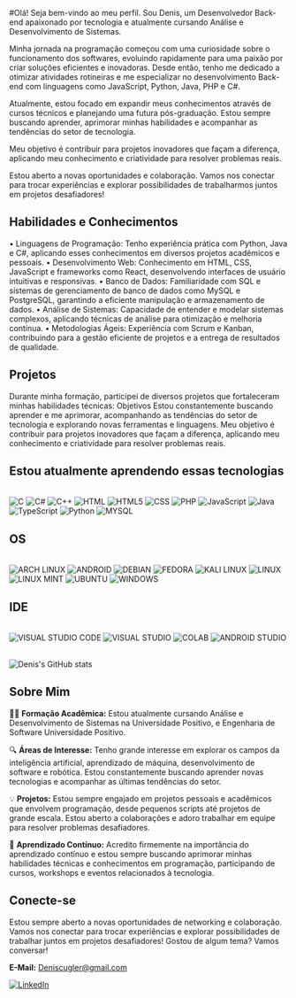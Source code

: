 #Olá! Seja bem-vindo ao meu perfil. 
Sou Denis, um Desenvolvedor Back-end apaixonado por tecnologia e atualmente cursando Análise e Desenvolvimento de Sistemas.

Minha jornada na programação começou com uma curiosidade sobre o funcionamento dos softwares, evoluindo rapidamente para uma paixão por criar soluções eficientes e inovadoras. Desde então, tenho me dedicado a otimizar atividades rotineiras e me especializar no desenvolvimento Back-end com linguagens como JavaScript, Python, Java, PHP e C#.

Atualmente, estou focado em expandir meus conhecimentos através de cursos técnicos e planejando uma futura pós-graduação. Estou sempre buscando aprender, aprimorar minhas habilidades e acompanhar as tendências do setor de tecnologia.

Meu objetivo é contribuir para projetos inovadores que façam a diferença, aplicando meu conhecimento e criatividade para resolver problemas reais.

Estou aberto a novas oportunidades  e colaboração. 
Vamos nos conectar para trocar experiências e explorar possibilidades de trabalharmos juntos em projetos desafiadores!

## Habilidades e Conhecimentos
•	Linguagens de Programação: Tenho experiência prática com Python, Java e C#, aplicando esses conhecimentos em diversos projetos acadêmicos e pessoais.
•	Desenvolvimento Web: Conhecimento em HTML, CSS, JavaScript e frameworks como React, desenvolvendo interfaces de usuário intuitivas e responsivas.
•	Banco de Dados: Familiaridade com SQL e sistemas de gerenciamento de banco de dados como MySQL e PostgreSQL, garantindo a eficiente manipulação e armazenamento de dados.
•	Análise de Sistemas: Capacidade de entender e modelar sistemas complexos, aplicando técnicas de análise para otimização e melhoria contínua.
•	Metodologias Ágeis: Experiência com Scrum e Kanban, contribuindo para a gestão eficiente de projetos e a entrega de resultados de qualidade.

## Projetos 
Durante minha formação, participei de diversos projetos que fortaleceram minhas habilidades técnicas:
Objetivos 
Estou constantemente buscando aprender e me aprimorar, acompanhando as tendências do setor de tecnologia e explorando novas ferramentas e linguagens. Meu objetivo é contribuir para projetos inovadores que façam a diferença, aplicando meu conhecimento e criatividade para resolver problemas reais.










## Estou atualmente aprendendo essas tecnologias  

<div style="display: inline_block"><br/>
<img aling="center" alt="C" src="https://img.shields.io/badge/C-00599C?style=for-the-badge&logo=c&logoColor=white" />
<img aling="center" alt="C#" src="https://img.shields.io/badge/C%23-239120?style=for-the-badge&logo=c-sharp&logoColor=white" />
<img aling="center" alt="C++" src="https://img.shields.io/badge/C%2B%2B-00599C?style=for-the-badge&logo=c%2B%2B&logoColor=white" />
<img aling="center" alt="HTML" src="https://img.shields.io/badge/HTML-239120?style=for-the-badge&logo=html5&logoColor=white" />
<img aling="center" alt="HTML5" src="https://img.shields.io/badge/HTML5-E34F26?style=for-the-badge&logo=html5&logoColor=white" />
<img aling="center" alt="CSS" src="https://img.shields.io/badge/CSS-239120?&style=for-the-badge&logo=css3&logoColor=white" />
<img aling="center" alt="PHP" src="https://img.shields.io/badge/PHP-777BB4?style=for-the-badge&logo=php&logoColor=white" />
<img aling="center" alt="JavaScript" src="https://img.shields.io/badge/JavaScript-F7DF1E?style=for-the-badge&logo=javascript&logoColor=black" />
<img aling="center" alt="Java" src="https://img.shields.io/badge/Java-ED8B00?style=for-the-badge&logo=openjdk&logoColor=white" />
<img aling="center" alt="TypeScript" src="https://img.shields.io/badge/TypeScript-007ACC?style=for-the-badge&logo=typescript&logoColor=white" />
<img aling="center" alt="Python" src="https://img.shields.io/badge/Python-14354C?style=for-the-badge&logo=python&logoColor=white" />
<img aling="center" alt="MYSQL" src="https://img.shields.io/badge/MySQL-00000F?style=for-the-badge&logo=mysql&logoColor=white" />

</div>

## OS

<div style="display: inline_block"><br/>
<img aling="center" alt="ARCH LINUX" src="https://img.shields.io/badge/Arch_Linux-1793D1?style=for-the-badge&logo=arch-linux&logoColor=white" />
<img aling="center" alt="ANDROID" src="https://img.shields.io/badge/Android-3DDC84?style=for-the-badge&logo=android&logoColor=white" />
<img aling="center" alt="DEBIAN" src="https://img.shields.io/badge/Debian-A81D33?style=for-the-badge&logo=debian&logoColor=white" />
<img aling="center" alt="FEDORA" src="https://img.shields.io/badge/Fedora-294172?style=for-the-badge&logo=fedora&logoColor=white" />
<img aling="center" alt="KALI LINUX" src="https://img.shields.io/badge/Kali_Linux-557C94?style=for-the-badge&logo=kali-linux&logoColor=white" />
<img aling="center" alt="LINUX" src="https://img.shields.io/badge/Linux-FCC624?style=for-the-badge&logo=linux&logoColor=black" />
<img aling="center" alt="LINUX MINT" src="https://img.shields.io/badge/Linux_Mint-87CF3E?style=for-the-badge&logo=linux-mint&logoColor=white" />
<img aling="center" alt="UBUNTU" src="https://img.shields.io/badge/Ubuntu-E95420?style=for-the-badge&logo=ubuntu&logoColor=white" />
<img aling="center" alt="WINDOWS" src="https://img.shields.io/badge/Windows-0078D6?style=for-the-badge&logo=windows&logoColor=white" />
<img aling="center" alt="" src="" />
<img aling="center" alt="" src="" />
<img aling="center" alt="" src="" />

</div>

## IDE

<div style="display: inline_block"><br/>
<img aling="center" alt="VISUAL STUDIO CODE" src="https://img.shields.io/badge/Visual_Studio_Code-0078D4?style=for-the-badge&logo=visual%20studio%20code&logoColor=whi" />
<img aling="center" alt="VISUAL STUDIO" src="https://img.shields.io/badge/Visual_Studio-5C2D91?style=for-the-badge&logo=visual%20studio&logoColor=white" />
<img aling="center" alt="COLAB" src="https://img.shields.io/badge/Colab-F9AB00?style=for-the-badge&logo=googlecolab&color=525252" />
<img aling="center" alt="ANDROID STUDIO" src="https://img.shields.io/badge/Android_Studio-3DDC84?style=for-the-badge&logo=android-studio&logoColor=white" />
<img aling="center" alt="" src="" />
<img aling="center" alt="" src="" />
<img aling="center" alt="" src="" />
<img aling="center" alt="" src="" />
<img aling="center" alt="" src="" />


</div>








![Denis's GitHub stats](https://github-readme-stats.vercel.app/api?username=Dcugleer&show_icons=true&theme=tokyonight)










## Sobre Mim

👨‍💻 **Formação Acadêmica:** 
Estou atualmente cursando Análise e Desenvolvimento de Sistemas na  Universidade Positivo, e
Engenharia de Software  Universidade Positivo.

🔍 **Áreas de Interesse:** Tenho grande interesse em explorar os campos da inteligência artificial, aprendizado de máquina, desenvolvimento de software e robótica. Estou constantemente buscando aprender novas tecnologias e acompanhar as últimas tendências do setor.

💡 **Projetos:** Estou sempre engajado em projetos pessoais e acadêmicos que envolvem programação, desde pequenos scripts até projetos de grande escala. Estou aberto a colaborações e adoro trabalhar em equipe para resolver problemas desafiadores.

🌱 **Aprendizado Contínuo:** Acredito firmemente na importância do aprendizado contínuo e estou sempre buscando aprimorar minhas habilidades técnicas e conhecimentos em programação, participando de cursos, workshops e eventos relacionados à tecnologia.



## Conecte-se
Estou sempre aberto a novas oportunidades de networking e colaboração. Vamos nos conectar para trocar experiências e explorar possibilidades de trabalhar juntos em projetos desafiadores!
Gostou de algum tema? Vamos conversar!

 **E-Mail:** Deniscugler@gmail.com
 
 [![LinkedIn](https://img.shields.io/badge/LinkedIn-0077B5?style=for-the-badge&logo=linkedin&logoColor=white)](https://www.linkedin.com/in/denis-cugler/)



